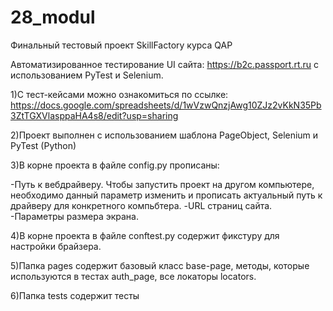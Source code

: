 # 28_modul

Финальный тестовый проект SkillFactory курса QAP

Автоматизированное тестирование UI сайта: https://b2c.passport.rt.ru с использованием PyTest и Selenium.

1)С тест-кейсами можно ознакомиться по ссылке: https://docs.google.com/spreadsheets/d/1wVzwQnzjAwg10ZJz2vKkN35Pb3ZtTGXVlasppaHA4s8/edit?usp=sharing

2)Проект выполнен с использованием шаблона PageObject, Selenium и PyTest (Python)

3)В корне проекта в файле config.py прописаны:

-Путь к вебдрайверу. Чтобы запустить проект на другом компьютере, необходимо данный параметр изменить и прописать актуальный путь к драйверу для конкретного компьбтера.
-URL страниц сайта.
-Параметры размера экрана.

4)В корне проекта в файле conftest.py содержит фикстуру для настройки брайзера.

5)Папка pages содержит базовый класс base-page, методы, которые используются в тестах auth_page, все локаторы locators.

6)Папка tests содержит тесты
